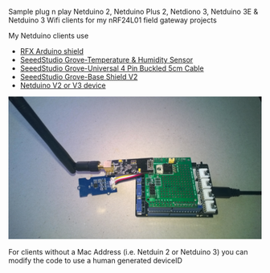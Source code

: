 Sample plug n play Netduino 2, Netduino Plus 2, Netdiono 3, Netduino 3E & Netduino 3 Wifi clients for my nRF24L01 field gateway projects

My Netduino clients use
* [RFX Arduino shield](http://embeddedcoolness.com/shop/rfx-shield/)
* [SeeedStudio Grove-Temperature & Humidity Sensor ](https://www.seeedstudio.com/Grove-Temperature%26Humidity-Sensor-%28High-Accuracy-%26-Mini%29-p-1921.html)
* [SeeedStudio Grove-Universal 4 Pin Buckled 5cm Cable](https://www.seeedstudio.com/Grove-Universal-4-Pin-Buckled-5cm-Cable-%285-PCs-Pack%29-p-925.html)
* [SeeedStudio Grove-Base Shield V2](https://www.seeedstudio.com/Base-Shield-V2-p-1378.html)
* [Netduino V2 or V3 device](https://www.wildernesslabs.co/Netduino)

![Arduino Uno R3 & Seeeduino V4.2 Clients](NetduinonRF24L01.jpg)

For clients without a Mac Address (i.e. Netduin 2 or Netduino 3) you can modify the code to use a human generated deviceID
